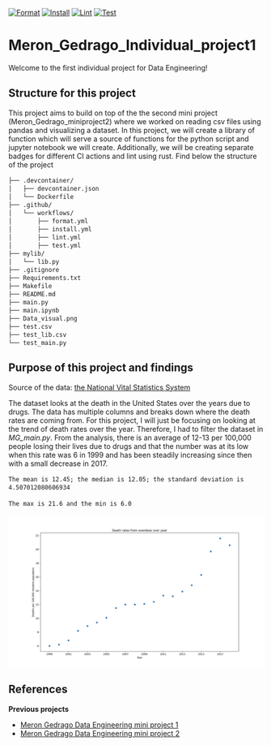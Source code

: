 [![Format](https://github.com/nogibjj/Meron_Gedrago_individual1/actions/workflows/format.yml/badge.svg)](https://github.com/nogibjj/Meron_Gedrago_individual1/actions/workflows/format.yml)
[![Install](https://github.com/nogibjj/Meron_Gedrago_individual1/actions/workflows/install.yml/badge.svg)](https://github.com/nogibjj/Meron_Gedrago_individual1/actions/workflows/install.yml)
[![Lint](https://github.com/nogibjj/Meron_Gedrago_individual1/actions/workflows/lint.yml/badge.svg)](https://github.com/nogibjj/Meron_Gedrago_individual1/actions/workflows/lint.yml)
[![Test](https://github.com/nogibjj/Meron_Gedrago_individual1/actions/workflows/test.yml/badge.svg)](https://github.com/nogibjj/Meron_Gedrago_individual1/actions/workflows/test.yml)


# Meron_Gedrago_Individual_project1 

Welcome to the first individual project for Data Engineering!

## Structure for this project 

This project aims to build on top of the the second mini project (Meron_Gedrago_miniproject2) where we worked on reading csv files using pandas and visualizing a dataset. In this project, we will create a library of function which will serve a source of functions for the python script and jupyter notebook we will create. Additionally, we will be creating separate badges for different CI actions and lint using rust. Find below the structure of the project

```
├── .devcontainer/
│   ├── devcontainer.json
│   └── Dockerfile
├── .github/
│   └── workflows/
│       ├── format.yml
│       ├── install.yml
│       ├── lint.yml
│       ├── test.yml
├── mylib/
│   └── lib.py
├── .gitignore
├── Requirements.txt
├── Makefile
├── README.md
├── main.py
├── main.ipynb
├── Data_visual.png
├── test.csv
├── test_lib.csv
└── test_main.py

```

## Purpose of this project and findings 

Source of the data: [the National Vital Statistics System](https://catalog.data.gov/dataset/drug-overdose-death-rates-by-drug-type-sex-age-race-and-hispanic-origin-united-states-3f72f/resource/e8eca080-11f4-4ff6-85f6-5476093f5361)

The dataset looks at the death in the United States over the years due to drugs. The data has multiple columns and breaks down where the death rates are coming from. For this project, 
I will just be focusing on looking at the trend of death rates over the year. Therefore, I had to filter the dataset in *MG_main.py*. 
From the analysis, there is an average of 12-13 per 100,000 people losing their lives due to drugs and that the number was at its low when this rate was 6 in 1999 and has been steadily increasing since then with a small decrease in 2017. 

```
The mean is 12.45; the median is 12.05; the standard deviation is 4.507012080606934

The max is 21.6 and the min is 6.0

```


<img src="Data_visual.png" alt="alt text" width="1000">



## References 
**Previous projects**
- [Meron Gedrago Data Engineering mini project 1](https://github.com/nogibjj/Meron_Gedrago_miniproject1)
- [Meron Gedrago Data Engineering mini project 2](https://github.com/nogibjj/Meron_Gedrago_miniprojt2)